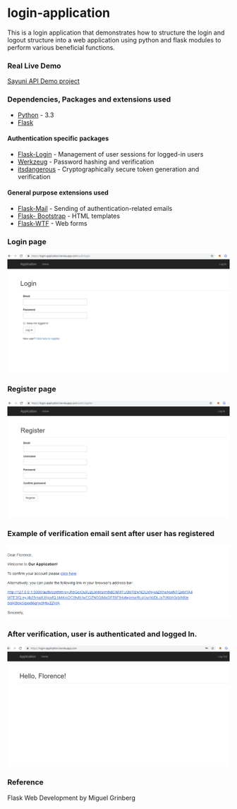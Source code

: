 # login-application
This is a login application that demonstrates how to structure the login and logout structure into a web application using python and flask modules to perform various beneficial functions.

### Real Live Demo

[Sayuni API Demo project](https://login-application.herokuapp.com/)

### Dependencies, Packages and extensions used

* [Python](https://www.python.org) - 3.3
* [Flask](http://flask.pocoo.org/)

#### Authentication specific packages

* [Flask-Login](https://github.com/maxcountryman/flask-login) - Management of user sessions for logged-in users
* [Werkzeug](http://werkzeug.pocoo.org/) - Password hashing and verification
* [itsdangerous](https://pythonhosted.org/itsdangerous/) - Cryptographically secure token generation and verification

#### General purpose extensions used

* [Flask-Mail](https://github.com/mattupstate/flask-mail) - Sending of authentication-related emails
* [Flask- Bootstrap](https://github.com/mbr/flask-bootstrap) - HTML templates
* [Flask-WTF](https://flask-wtf.readthedocs.io/) - Web forms

### Login page

![Login Image](https://raw.githubusercontent.com/Genza999/login-application/master/img/login.PNG "Login")

### Register page

![Register Image](https://raw.githubusercontent.com/Genza999/login-application/master/img/register.PNG "Register")


### Example of verification email sent after user has registered

![Verification email image](https://raw.githubusercontent.com/Genza999/login-application/master/img/email_verification.PNG "Verification")


### After verification, user is authenticated and logged In.

![Logged In Image](https://raw.githubusercontent.com/Genza999/login-application/master/img/loggedIn.PNG "Logged In")

### Reference

Flask Web Development by Miguel Grinberg



